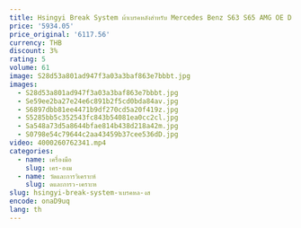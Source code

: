 ```yaml
---
title: Hsingyi Break System ผ้าเบรคหลังสําหรับ Mercedes Benz S63 S65 AMG OE D1681 0064207020
price: '5934.05'
price_original: '6117.56'
currency: THB
discount: 3%
rating: 5
volume: 61
image: S28d53a801ad947f3a03a3baf863e7bbbt.jpg
images:
  - S28d53a801ad947f3a03a3baf863e7bbbt.jpg
  - Se59ee2ba27e24e6c891b2f5cd0bda84av.jpg
  - S6897dbb81ee4471b9df270cd5a20f419z.jpg
  - S5285bb5c352543fc843b54081ea0cc2cl.jpg
  - Sa548a73d5a8644bfae814b438d218a42m.jpg
  - S0798e54c79644c2aa43459b37cee536dD.jpg
video: 4000260762341.mp4
categories:
  - name: เครื่องมือ
    slug: เคร-องม
  - name: วัดและการวิเคราะห์
    slug: ดและการว-เคราะห
slug: hsingyi-break-system-าเบรคหล-งส
encode: onaD9uq
lang: th
---
```

  